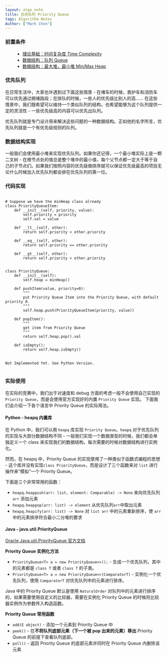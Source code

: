 ```yaml
---
layout: algo_note
title: 优先队列 Priority Queue
tags: Algorithm Notes
Author: ["Mark Chen"]
---
```


### 前置条件

<ul class="time-vertical" style="margin-left: 32px;">
    <li><online></online><a href="{{ site.baseurl }}/2021/03/02/Time-Complexity.html">理论基础：时间复杂度 Time Complexity</a></li>
    <li><online></online><a href="{{ site.baseurl }}/2021/05/10/Queue.html">数据结构：队列 Queue</a></li>
    <li><offline></offline><a href="">数据结构：最大堆，最小堆 Min/Max Heap</a></li>
</ul>

### 优先队列

在日常生活中，大家也许遇到过下面这些情景 - 在堵车的时候，救护车和消防车可以优先通过拥堵路段；在排队的时候，一些人的优先级比别人的高…… 在这些情景中，我们既希望可以维持一个类似队列的结构，也希望能够为这个队列提供一定的灵活性 - 一些优先级高的内容可以优先出队列。

优先队列就是专门设计用来解决这些问题的一种数据结构。正如他的名字所言，优先队列就是一个有优先级规则的队列。

### 数据结构实现

一般我们会使用最小堆来实现优先队列。如果你还记得，一个最小堆实际上是一颗二叉树 - 在根节点处的值总是整个堆中的最小值，每个父节点都一定大于等于自己的子节点们。如果我们按照内容的优先级做排序就可以保证优先级最高的项目无论什么时候加入优先队列都会排在优先队列的第一位。


### 代码实现

<pre>
	<code class="python">
# Suppose we have the minHeap class already
class PriorityQueueItem:
	def __init__(self, priority, value):
		self.priority = priority
		self.val = value

	def __lt__(self, other):
		return self.priority < other.priority

	def __eq__(self, other):
		return self.priority == other.priority

	def __gt__(self, other):
		return self.priority > other.priority


class PriorityQueue:
	def __init__(self):
		self.heap = minHeap()

	def pushItem(value, priority=0):
		"""
		put Priority Queue Item into the Priority Queue, with default priority 0.
		"""
		self.heap.push(PriorityQueueItem(priority, value))

	def popItem():
		"""
		get item from Priority Queue
		"""
		return self.heap.pop().val

	def isEmpty():
		return self.heap.isEmpty()
	</code>
	<code class="java">
Not Implemented Yet. See Python Version.
	</code>
</pre>

### 实际使用

在实际的竞赛中，我们出于对速度和 debug 方面的考虑一般不会使用自己实现的 `Priority Queue`，而是会使用官方实现好的内置 `Priority Queue` 实现。 下面我们会介绍一下各个语言中 Priority Queue 的实际用法。

#### Python - heapq 内置库

在 Python 中，我们可以用 `heapq` 库实现 `Priority Queue`。`heapq` 对于优先队列的实现与大部分数据结构不同 - 一般我们实现一个数据类型的时候，我们都会单独定义一个 class 来实现我们的数据结构，每次需要的时候对数据结构进行实例化。

然而，在 heapq 中，Priority Queue 的实现使用了一种类似于函数式编程的思想 - 这个库并没有实现`class PriorityQueue`，而是设计了三个函数来对 `list` 进行操作来“模拟”一个 Priority Queue。

下面是三个非常常用的函数：

* `heapq.heappush(arr: list, element: Comparable) -> None` 来向优先队列 `arr` 添加元素
* `heapq.heappop(arr: list) -> element` 从优先队列`arr`中取出元素
* `heapq.heapify(arr: list) -> None` 对 `list arr` 中的元素重新排序，使 `arr` 中的元素排序符合最小二分堆的要求

#### Java - java.util.PriorityQueue<E>

[Oracle Java.util.PriorityQueue 官方文档](https://docs.oracle.com/javase/7/docs/api/java/util/PriorityQueue.html)

**Priority Queue 实例化方法**

* `PriorityQueue<T> a = new PriorityQueue<>();` - 生成一个优先队列，其中的元素都是 `class T` 或者 `class T` 的子类。
* `PriorityQueue<T> a = new PriorityQueue<>(ComparatorT)` - 实例化一个优先队列，使用 `ComparatorT` 对优先队列中的元素进行排序。

<div class="info">
	Java 中的 Priority Queue 默认是使用 <code>NaturalOrder</code> 对队列中的元素进行排序的，如果需要使用自定义的比较器，需要在实例化 Priority Queue 的时候将比较器实例作为参数传入构造函数。
</div>

**Priority Queue 常用函数**

* `add(E object)` - 添加一个元素到 Priority Queue 中
* `peek()` - 在**不将队列底部元素（下一个被 pop 出来的元素）移出** Priority Queue 的前提下查看队列底部。
* `poll()` - 返回 Priority Queue 的底部元素并同时在 Priority Queue 内删除该元素
